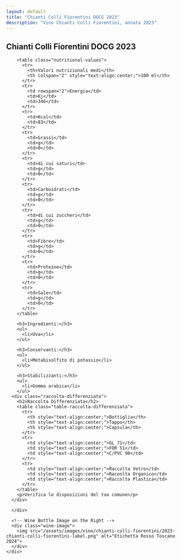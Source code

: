 ```yaml
---
layout: default
title: "Chianti Colli Fiorentini DOCG 2023"
description: "Vino Chianti Colli Fiorentini, annata 2023"
---
```


<section class="hero-section">
  <div class="hero-overlay">
    <div class="hero-content">
      <!-- Hero Text on the Left -->
      <div class="wine-info">
        <h1 class="page-wine-title">Chianti Colli Fiorentini DOCG 2023</h1>

        <table class="nutritional-values">
          <tr>
            <th>Valori nutrizionali medi</th>
            <th colspan="2" style="text-align:center;">100 ml</th>
          </tr>
          <tr>
            <td rowspan="2">Energia</td>
            <td>Kj</td>
            <td>346</td>
          </tr>
          <tr>
            <td>Kcal</td>
            <td>83</td>
          </tr>
          <tr>
            <td>Grassi</td>
            <td>g</td>
            <td>0</td>
          </tr>
          <tr>
            <td>di cui saturi</td>
            <td>g</td>
            <td>0</td>
          </tr>
          <tr>
            <td>Carboidrati</td>
            <td>g</td>
            <td>0</td>
          </tr>
          <tr>
            <td>di cui zuccheri</td>
            <td>g</td>
            <td>0</td>
          </tr>
          <tr>
            <td>Fibre</td>
            <td>g</td>
            <td>0</td>
          </tr>
          <tr>
            <td>Proteine</td>
            <td>g</td>
            <td>0</td>
          </tr>
          <tr>
            <td>Sale</td>
            <td>g</td>
            <td>0</td>
          </tr>
        </table>

        <h3>Ingredienti:</h3>
        <ul>
          <li>Uva</li>
        </ul>

        <h3>Conservanti:</h3>
        <ul>
          <li>Metabisolfito di potassio</li>
        </ul>

        <h3>Stabilizzanti:</h3>
        <ul>
          <li>Gomma arabica</li>
        </ul>
      <div class="raccolta-differenziata">
        <h2>Raccolta Differenziata</h2>
        <table class="table-raccolta-differenziata">
          <tr>
            <th style="text-align:center;">Bottiglia</th>
            <th style="text-align:center;">Tappo</th>
            <th style="text-align:center;">Capsula</th>
          </tr>
          <tr>
            <td style="text-align:center;">GL 71</td>
            <td style="text-align:center;">FOR 51</td>
            <td style="text-align:center;">C/PVC 90</td>
          </tr>
          <tr>
            <td style="text-align:center;">Raccolta Vetro</td>
            <td style="text-align:center;">Racoolta Organico</td>
            <td style="text-align:center;">Raccolta Plastica</td>
          </tr>
        </table>
        <p>Verifica le disposizioni del tuo comune</p>
      </div>

      </div>

      <!-- Wine Bottle Image on the Right -->
      <div class="wine-image">
        <img src="/assets/images/vino/chianti-colli-fiorentini/2023-chianti-colli-fiorentini-label.png" alt="Etichetta Rosso Toscano 2024">
      </div>
    </div>

  </div>
</section>
